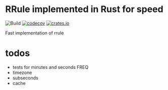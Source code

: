 # RRule implemented in Rust for speed
![Build](https://github.com/fmeringdal/rust_rrule/workflows/Build/badge.svg)
[![codecov](https://codecov.io/gh/fmeringdal/rust_rrule/branch/main/graph/badge.svg)](https://codecov.io/gh/fmeringdal/rust_rrule)
[![crates.io](https://img.shields.io/crates/v/rrule.svg)](https://crates.io/crates/rrule)

Fast implementation of rrule


# todos
- tests for minutes and seconds FREQ
- timezone
- subseconds
- cache
